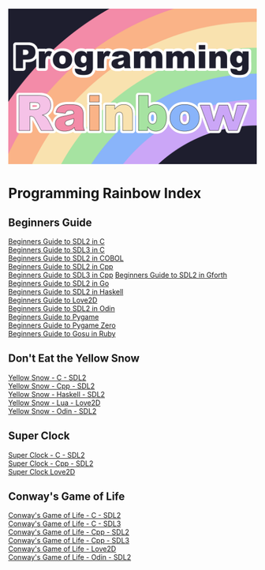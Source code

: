 ![Screenshot](screenshot.png)

# Programming Rainbow Index

## Beginners Guide
[Beginners Guide to SDL2 in C](https://github.com/ProgrammingRainbow/Beginners-Guide-to-SDL2-in-C)\
[Beginners Guide to SDL3 in C](https://github.com/ProgrammingRainbow/Beginners-Guide-to-SDL3-in-C)\
[Beginners Guide to SDL2 in COBOL](https://github.com/ProgrammingRainbow/Beginners-Guide-to-SDL2-in-COBOL)\
[Beginners Guide to SDL2 in Cpp](https://github.com/ProgrammingRainbow/Beginners-Guide-to-SDL2-in-Cpp)\
[Beginners Guide to SDL3 in Cpp](https://github.com/ProgrammingRainbow/Beginners-Guide-to-SDL3-in-Cpp)
[Beginners Guide to SDL2 in Gforth](https://github.com/ProgrammingRainbow/Beginners-Guide-to-SDL2-in-Gforth)\
[Beginners Guide to SDL2 in Go](https://github.com/ProgrammingRainbow/Beginners-Guide-to-SDL2-in-Go)\
[Beginners Guide to SDL2 in Haskell](https://github.com/ProgrammingRainbow/Beginners-Guide-to-SDL2-in-Haskell)\
[Beginners Guide to Love2D](https://github.com/ProgrammingRainbow/Beginners-Guide-to-Love2D)\
[Beginners Guide to SDL2 in Odin](https://github.com/ProgrammingRainbow/Beginners-Guide-to-SDL2-in-Odin)\
[Beginners Guide to Pygame](https://github.com/ProgrammingRainbow/Beginners-Guide-to-Pygame)\
[Beginners Guide to Pygame Zero](https://github.com/ProgrammingRainbow/Beginners-Guide-to-Pygame-Zero)\
[Beginners Guide to Gosu in Ruby](https://github.com/ProgrammingRainbow/Beginners-Guide-to-Gosu-in-Ruby)

## Don't Eat the Yellow Snow
[Yellow Snow - C - SDL2](https://github.com/ProgrammingRainbow/Yellow-Snow-C-SDL2)\
[Yellow Snow - Cpp - SDL2](https://github.com/ProgrammingRainbow/Yellow-Snow-Cpp-SDL2)\
[Yellow Snow - Haskell - SDL2](https://github.com/ProgrammingRainbow/Yellow-Snow-Haskell-SDL2)\
[Yellow Snow - Lua - Love2D](https://github.com/ProgrammingRainbow/Yellow-Snow-Lua-Love2D)\
[Yellow Snow - Odin - SDL2](https://github.com/ProgrammingRainbow/Yellow-Snow-Odin-SDL2)

## Super Clock
[Super Clock - C - SDL2](https://github.com/ProgrammingRainbow/Super-Clock-C-SDL2)\
[Super Clock - Cpp - SDL2](https://github.com/ProgrammingRainbow/Super-Clock-Cpp-SDL2)\
[Super Clock Love2D](https://github.com/ProgrammingRainbow/Super-Clock-Love2D)

## Conway's Game of Life
[Conway's Game of Life - C - SDL2](https://github.com/ProgrammingRainbow/Conways-Game-of-Life-C-SDL2)\
[Conway's Game of Life - C - SDL3](https://github.com/ProgrammingRainbow/Conways-Game-of-Life-C-SDL3)\
[Conway's Game of Life - Cpp - SDL2](https://github.com/ProgrammingRainbow/Conways-Game-of-Life-Cpp-SDL2)\
[Conway's Game of Life - Cpp - SDL3](https://github.com/ProgrammingRainbow/Conways-Game-of-Life-Cpp-SDL3)\
[Conway's Game of Life - Love2D](https://github.com/ProgrammingRainbow/Conways-Game-of-Life-Love2D)\
[Conway's Game of Life - Odin - SDL2](https://github.com/ProgrammingRainbow/Conways-Game-of-Life-Odin-SDL2)
